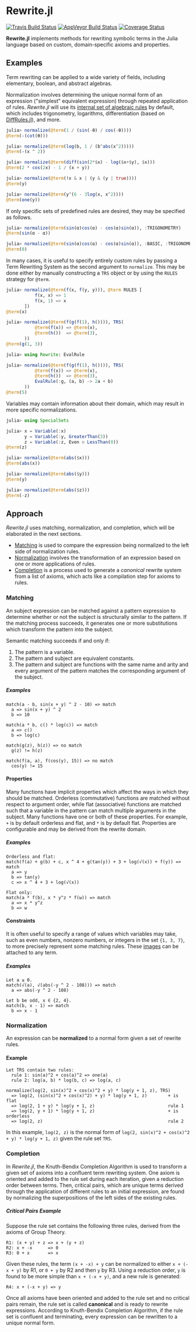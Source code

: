 # Rewrite.jl

[![Travis Build Status](https://travis-ci.org/HarrisonGrodin/Rewrite.jl.svg?branch=master)](https://travis-ci.org/HarrisonGrodin/SymReduce.jl)
[![AppVeyor Build Status](https://ci.appveyor.com/api/projects/status/a59v394qf05c7uec/branch/master?svg=true)](https://ci.appveyor.com/project/HarrisonGrodin/rewrite-jl/branch/master)
[![Coverage Status](https://coveralls.io/repos/github/HarrisonGrodin/Rewrite.jl/badge.svg?branch=master)](https://coveralls.io/github/HarrisonGrodin/SymReduce.jl?branch=master)

**Rewrite.jl** implements methods for rewriting symbolic terms in the Julia language based on custom, domain-specific axioms and properties.

## Examples
Term rewriting can be applied to a wide variety of fields, including elementary, boolean, and abstract algebras.

Normalization involves determining the unique normal form of an expression ("simplest" equivalent expression) through repeated application of rules. *Rewrite.jl* will use its [internal set of algebraic rules](./src/rules.jl) by default, which includes trigonometry, logarithms, differentiation (based on [DiffRules.jl](https://github.com/JuliaDiff/DiffRules.jl)), and more.
```julia
julia> normalize(@term(1 / (sin(-θ) / cos(-θ))))
@term(-(cot(θ)))

julia> normalize(@term(log(b, 1 / (b^abs(x^2)))))
@term(-(x ^ 2))

julia> normalize(@term(diff(sin(2*$x) - log($x+$y), $x)))
@term(2 * cos(2x) - 1 / (x + y))

julia> normalize(@term(!x & x | (y & (y | true))))
@term(y)

julia> normalize(@term(y^(6 - 3log(x, x^2))))
@term(one(y))
```

If only specific sets of predefined rules are desired, they may be specified as follows.
```julia
julia> normalize(@term(sin(α)cos(α) - cos(α)sin(α)), :TRIGONOMETRY)
@term(sin(α - α))

julia> normalize(@term(sin(α)cos(α) - cos(α)sin(α)), :BASIC, :TRIGONOMETRY)
@term(0)
```

In many cases, it is useful to specify entirely custom rules by passing a Term Rewriting System as the second argument to `normalize`. This may be done either by manually constructing a `TRS` object or by using the `RULES` strategy for `@term`.
```julia
julia> normalize(@term(f(x, f(y, y))), @term RULES [
           f(x, x) => 1
           f(x, 1) => x
       ])
@term(x)

julia> normalize(@term(f(g(f(1), h()))), TRS(
           @term(f(x)) => @term(x),
           @term(h())  => @term(3),
       ))
@term(g(1, 3))

julia> using Rewrite: EvalRule

julia> normalize(@term(f(g(f(1), h()))), TRS(
           @term(f(x)) => @term(x),
           @term(h())  => @term(3),
           EvalRule(:g, (a, b) -> 2a + b)
       ))
@term(5)
```

Variables may contain information about their domain, which may result in more specific normalizations.
```julia
julia> using SpecialSets

julia> x = Variable(:x)
       y = Variable(:y, GreaterThan(3))
       z = Variable(:z, Even ∩ LessThan(0))
@term(z)

julia> normalize(@term(abs($x)))
@term(abs(x))

julia> normalize(@term(abs($y)))
@term(y)

julia> normalize(@term(abs($z)))
@term(-z)
```


## Approach
*Rewrite.jl* uses matching, normalization, and completion, which will be elaborated in the next sections.

 - [Matching](#matching) is used to compare the expression being normalized to the left side of normalization rules.
 - [Normalization](#normalization) involves the transformation of an expression based on one or more applications of rules.
 - [Completion](#completion) is a process used to generate a *canonical* rewrite system from a list of axioms, which acts like a compilation step for axioms to rules.

### Matching
An subject expression can be matched against a pattern expression to determine whether or not the subject is structurally similar to the pattern. If the matching process succeeds, it generates one or more substitutions which transform the pattern into the subject.

Semantic matching succeeds if and only if:
  1. The pattern is a variable.
  2. The pattern and subject are equivalent constants.
  3. The pattern and subject are functions with the same name and arity and every argument of the pattern matches the corresponding argument of the subject.

##### Examples
```
match(a - b, sin(x + y) ^ 2 - 10) => match
  a => sin(x + y) ^ 2
  b => 10
```
```
match(a * b, c() * log(c)) => match
  a => c()
  b => log(c)
```
```
match(g(z), h(z)) => no match
  g(z) != h(z)
```
```
match(f(a, a), f(cos(y), 15)) => no match
  cos(y) != 15
```

#### Properties
Many functions have implicit properties which affect the ways in which they should be matched. Orderless (commutative) functions are matched without respect to argument order, while flat (associative) functions are matched such that a variable in the pattern can match multiple arguments in the subject. Many functions have one or both of these properties. For example, `+` is by default orderless and flat, and `*` is by default flat. Properties are configurable and may be derived from the rewrite domain.

##### Examples
```
Orderless and flat:
match(f(a) + g(b) + c, x ^ 4 + g(tan(y)) + 3 + log(√(x)) + f(y)) => match
  a => y
  b => tan(y)
  c => x ^ 4 + 3 + log(√(x))
```
```
Flat only:
match(a * f(b), x * y^z * f(w)) => match
  a => x * y^z
  b => w
```

#### Constraints
It is often useful to specify a range of values which variables may take, such as even numbers, nonzero numbers, or integers in the set `{1, 3, 7}`, to more precisely represent some matching rules. These [images](https://en.wikipedia.org/wiki/Image_(mathematics)) can be attached to any term.

##### Examples
```
Let a ≥ 0.
match(√(a), √(abs(-y ^ 2 - 108))) => match
  a => abs(-y ^ 2 - 108)
```
```
Let b be odd, x ∈ {2, 4}.
match(b, x - 1) => match
  b => x - 1
```

### Normalization
An expression can be **normalized** to a normal form given a set of rewrite rules.

#### Example
```
Let TRS contain two rules:
  rule 1: sin(a)^2 + cos(a)^2 => one(a)
  rule 2: log(a, b) * log(b, c) => log(a, c)

normalize(log(2, sin(x)^2 + cos(x)^2 + y) * log(y + 1, z), TRS)
  => log(2, (sin(x)^2 + cos(x)^2) + y) * log(y + 1, z)        + is flat
  => log(2, 1 + y) * log(y + 1, z)                            rule 1
  => log(2, y + 1) * log(y + 1, z)                            + is orderless
  => log(2, z)                                                rule 2
```
In this example, `log(2, z)` is the normal form of `log(2, sin(x)^2 + cos(x)^2 + y) * log(y + 1, z)` given the rule set `TRS`.

### Completion
In *Rewrite.jl*, the Knuth-Bendix Completion Algorithm is used to transform a given set of axioms into a confluent term rewriting system. One axiom is oriented and added to the rule set during each iteration, given a reduction order between terms. Then, critical pairs, which are unique terms derived through the application of different rules to an initial expression, are found by normalizing the superpositions of the left sides of the existing rules.

##### Critical Pairs Example
Suppose the rule set contains the following three rules, derived from the axioms of Group Theory.
```
R1: (x + y) + z => x + (y + z)
R2: x + -x      => 0
R3: 0 + x       => x
```
Given these rules, the term `(x + -x) + y` can be normalized to either `x + (-x + y)` by R1, or `0 + y` by R2 and then `y` by R3. Using a reduction order, `y` is found to be more simple than `x + (-x + y)`, and a new rule is generated:
```
R4: x + (-x + y) => y
```

Once all axioms have been oriented and added to the rule set and no critical pairs remain, the rule set is called **canonical** and is ready to rewrite expressions. According to Knuth-Bendix Completion Algorithm, if the rule set is confluent and terminating, every expression can be rewritten to a unique normal form.
